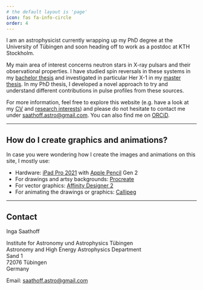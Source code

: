 ```yaml
---
# the default layout is 'page'
icon: fas fa-info-circle
order: 4
---
```


I am an astrophysicist currently wrapping up my PhD degree at the University of Tübingen and soon heading off to work as a postdoc at KTH Stockholm.

My main area of interest concerns neutron stars in X-ray pulsars and their observational properties. I have studied spin reversals in these systems in my [bachelor thesis](https://isaathoff.github.io/posts/bachelor/) and investigated in particular Her X-1 in my [master thesis](https://isaathoff.github.io/posts/master/). In my PhD thesis, I developed a novel approach to try and understand different contributions in pulse profiles from these sources.

For more information, feel free to explore this website (e.g. have a look at my [CV](https://isaathoff.github.io/posts/cv/) and [research interests](https://isaathoff.github.io/posts/science/)) and please do not hesitate to contact me under [saathoff.astro@gmail.com](mailto:saathoff.astro@gmail.com). You can also find me on [ORCiD](https://orcid.org/0000-0002-3068-7275).

---
## How do I create graphics and animations?
In case you were wondering how I create the images and animations on this site, I mostly use:
- Hardware: [iPad Pro 2021](https://www.apple.com/ipad-pro/) with [Apple Pencil](https://www.apple.com/apple-pencil/) Gen 2
- For drawings and artsy backgrounds: [Procreate](https://procreate.art)
- For vector graphics: [Affinity Designer 2](https://affinity.serif.com/en-us/designer/ipad/)
- For animating the drawings or graphics: [Callipeg](https://callipeg.com)

---
## Contact

Inga Saathoff

Institute for Astronomy und Astrophysics Tübingen\
Astronomy and High Energy Astrophysics Department\
Sand 1\
72076 Tübingen\
Germany

Email: [saathoff.astro@gmail.com](mailto:saathoff.astro@gmail.com)
